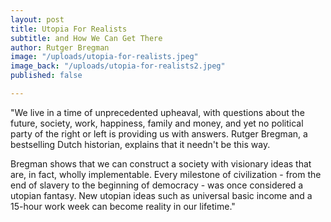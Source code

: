 ```yaml
---
layout: post
title: Utopia For Realists
subtitle: and How We Can Get There
author: Rutger Bregman
image: "/uploads/utopia-for-realists.jpeg"
image_back: "/uploads/utopia-for-realists2.jpeg"
published: false

---
```

"We live in a time of unprecedented upheaval, with questions about the future, society, work, happiness, family and money, and yet no political party of the right or left is providing us with answers. Rutger Bregman, a bestselling Dutch historian, explains that it needn't be this way.  
  
Bregman shows that we can construct a society with visionary ideas that are, in fact, wholly implementable. Every milestone of civilization - from the end of slavery to the beginning of democracy - was once considered a utopian fantasy. New utopian ideas such as universal basic income and a 15-hour work week can become reality in our lifetime."